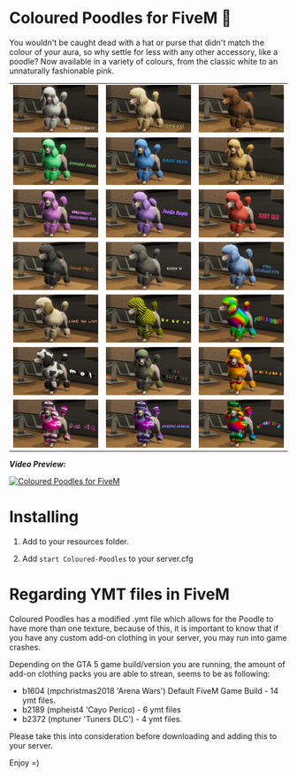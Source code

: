 # Coloured Poodles for FiveM 🐩

You wouldn't be caught dead with a hat or purse that didn't match the colour of your aura, so why settle for less with any other accessory, like a poodle? Now available in a variety of colours, from the classic white to an unnaturally fashionable pink.

| | | |
|-|-|-|
| <img src="screenshots/a.jpg" width="250"> | <img src="screenshots/b.jpg" width="250"> | <img src="screenshots/c.jpg" width="250"> |
| <img src="screenshots/d.jpg" width="250"> | <img src="screenshots/e.jpg" width="250"> | <img src="screenshots/f.jpg" width="250"> |
| <img src="screenshots/g.jpg" width="250"> | <img src="screenshots/h.jpg" width="250"> | <img src="screenshots/i.jpg" width="250"> |
| <img src="screenshots/j.jpg" width="250"> | <img src="screenshots/k.jpg" width="250"> | <img src="screenshots/l.jpg" width="250"> |
| <img src="screenshots/m.jpg" width="250"> | <img src="screenshots/n.jpg" width="250"> | <img src="screenshots/o.jpg" width="250"> |
| <img src="screenshots/p.jpg" width="250"> | <img src="screenshots/q.jpg" width="250"> | <img src="screenshots/r.jpg" width="250"> |
| <img src="screenshots/s.jpg" width="250"> | <img src="screenshots/t.jpg" width="250"> | <img src="screenshots/u.jpg" width="250"> |

_**Video Preview:**_

[![Coloured Poodles for FiveM](https://img.youtube.com/vi/kY5PXWjstZE/0.jpg)](https://www.youtube.com/watch?v=kY5PXWjstZE)

# Installing

1. Add to your resources folder.

2. Add `start Coloured-Poodles` to your server.cfg

# Regarding YMT files in FiveM

Coloured Poodles has a modified .ymt file which allows for the Poodle to have more than one texture, because of this, it is important to know that if you have any custom add-on clothing in your server, you may run into game crashes.

Depending on the GTA 5 game build/version you are running, the amount of add-on clothing packs you are able to strean, seems to be as following:

- b1604 (mpchristmas2018 'Arena Wars') Default FiveM Game Build - 14 ymt files.
- b2189 (mpheist4 'Cayo Perico) - 6 ymt files
- b2372 (mptuner 'Tuners DLC') - 4 ymt files.

Please take this into consideration before downloading and adding this to your server.



Enjoy =)
